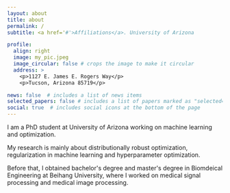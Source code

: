 ```yaml
---
layout: about
title: about
permalink: /
subtitle: <a href='#'>Affiliations</a>. University of Arizona

profile:
  align: right
  image: my_pic.jpeg
  image_circular: false # crops the image to make it circular
  address: >
    <p>1127 E. James E. Rogers Way</p>
    <p>Tucson, Arizona 85719</p>

news: false  # includes a list of news items
selected_papers: false # includes a list of papers marked as "selected={true}"
social: true  # includes social icons at the bottom of the page
---
```


I am a PhD student at University of Arizona working on machine learning and optimization.

My research is mainly about distributionally robust optimization, regularization in machine learning 
and hyperparameter optimization.

Before that, I obtained bachelor's degree and master's degree in Biomdeical Engineering
at Beihang University, where I worked on medical signal processing and medical image processing.